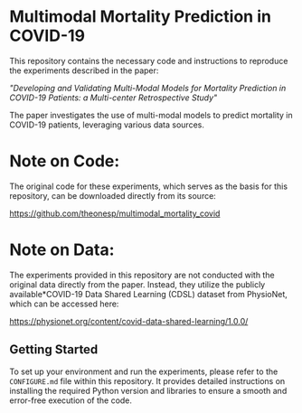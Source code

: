 # Multimodal Mortality Prediction in COVID-19

This repository contains the necessary code and instructions to reproduce the experiments described in the paper:

*"Developing and Validating Multi-Modal Models for Mortality Prediction in COVID-19 Patients: a Multi-center Retrospective Study"*

The paper investigates the use of multi-modal models to predict mortality in COVID-19 patients, leveraging various data sources.

# Note on Code:

The original code for these experiments, which serves as the basis for this repository, can be downloaded directly from its source: 

https://github.com/theonesp/multimodal_mortality_covid

# Note on Data:

The experiments provided in this repository are not conducted with the original data directly from the paper. Instead, they utilize the publicly available*COVID-19 Data Shared Learning (CDSL) dataset from PhysioNet, which can be accessed here:

https://physionet.org/content/covid-data-shared-learning/1.0.0/

## Getting Started

To set up your environment and run the experiments, please refer to the `CONFIGURE.md` file within this repository. It provides detailed instructions on installing the required Python version and libraries to ensure a smooth and error-free execution of the code.

